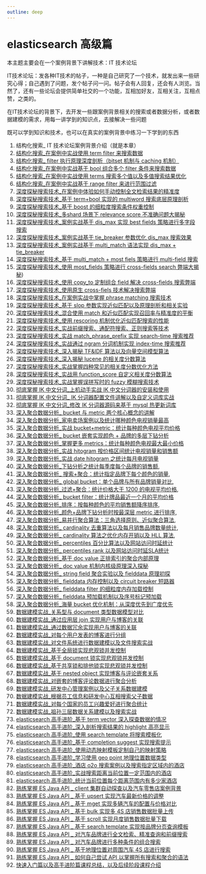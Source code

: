 ```yaml
---
outline: deep
---
```


# elasticsearch 高级篇

本主题主要会在一个案例背景下讲解技术：IT 技术论坛

IT技术论坛：发各种IT技术的帖子，一种是自己研究了一个技术，就发出来一些研究心得；自己遇到了问题，发个帖子问一问。帖子会有人回复，还会有人浏览。当然了，还有一些论坛会提供简单社交的一个功能，互相加好友，互相关注，互相点赞，之类的。

在IT技术论坛的背景下，去开发一些跟案例背景相关的搜索或者数据分析，或者数据建模的需求，用每一讲学到的知识点，去接解决一些问题

既可以学到知识和技术，也可以在真实的案例背景中练习一下学到的东西

1. 结构化搜索_ IT 技术论坛案例背景介绍（就是本章）
2. [结构化搜索_在案例中实战使用 term filter 来搜索数据](./02-term-filter.md)
3. [结构化搜索_ filter 执行原理深度剖析（bitset 机制与 caching 机制）](./03-filter-bitset-caching.md)
4. [结构化搜索_在案例中实战基于 bool 组合多个 filter 条件来搜索数据](./04-bool-filter.md)
5. [结构化搜索_在案例中实战使用 terms 搜索多个值以及多值搜索结果优化](./05-terms.md)
6. [结构化搜索_在案例中实战基于 range filter 来进行范围过滤](./06-range-filter.md)
7. [深度探秘搜索技术_在案例中体验如何手动控制全文检索结果的精准度](./depth-search/07-precision.md)
8. [深度探秘搜索技术_基于 term+bool 实现的 multiword 搜索底层原理剖析](./depth-search/08-multiword.md)
9. [深度探秘搜索技术_基于 boost 的细粒度搜索条件权重控制](./depth-search/09-boost.md)
10. [深度探秘搜索技术_多shard 场景下 relevance score 不准确问题大揭秘](./depth-search/10-shard-relevance-score.md)
11. [深度探秘搜索技术_案例实战基于 dis_max 实现 best fields 策略进行多字段搜索](./depth-search/11-dis-max-best-fields.md)
12. [深度探秘搜索技术_案例实战基于 tie_breaker 参数优化 dis_max 搜索效果](./depth-search/12-dis-max-tie-breaker.md)
13. [深度探秘搜索技术_案例实战基于 multi_match 语法实现 dis_max + tie_breaker](./depth-search/13-multi-match.md)
14. [深度探秘搜索技术_基于 multi_match + most fiels 策略进行 multi-field 搜索](./depth-search/14-multi-match-most-fiels.md)
15. [深度探秘搜索技术_使用 most_fields 策略进行 cross-fields search 弊端大揭秘](./depth-search/15-cross-fields-most-fiels.md))
16. [深度探秘搜索技术_使用 copy_to 定制组合 field 解决 cross-fields 搜索弊端](./depth-search/16-cross-fields-copy-to.md)
17. [深度探秘搜索技术_使用原生 cross-fiels 技术解决搜索弊端](./depth-search/17-cross-fields.md)
18. [深度探秘搜索技术_在案例实战中掌握 phrase matching 搜索技术](./depth-search/18-phrase-matching.md)
19. [深度探秘搜索技术_基于 slop 参数实现近似匹配以及原理剖析和相关实验](./depth-search/19-phrase-matching-slop.md)
20. [深度探秘搜索技术_混合使用 match 和近似匹配实现召回率与精准度的平衡](./depth-search/20-match-recall-precision.md)
21. [深度探秘搜索技术_使用 rescoring 机制优化近似匹配搜索的性能](./depth-search/21-rescore.md)
22. [深度探秘搜索技术_实战前缀搜索、通配符搜索、正则搜索等技术](./depth-search/22.md)
23. [深度探秘搜索技术_实战 match_phrase_prefix 实现 search-time 搜索推荐](./depth-search/23-search-time.md)
24. [深度探秘搜索技术_实战通过 ngram 分词机制实现 index-time 搜索推荐](./depth-search/24-ngram.md)
25. [深度探秘搜索技术_深入揭秘 TF&IDF 算法以及向量空间模型算法](./depth-search/25-vector-space-model.md)
26. [深度探秘搜索技术_深入揭秘 lucene 的相关度分数算法](./depth-search/26-lucene-score.md)
27. [深度探秘搜索技术_实战掌握四种常见的相关度分数优化方法](./depth-search/27.md)
28. [深度探秘搜索技术_实战用 function_score 自定义相关度分数算法](./depth-search/28-function-score.md)
29. [深度探秘搜索技术_实战掌握误拼写时的 fuzzy 模糊搜索技术](./depth-search/29-fuzzy.md)
30. [彻底掌握 IK 中文分词_上机动手实战 IK 中文分词器的安装和使用](./ik/30-ik-introduce.md)
31. [彻底掌握 IK 中文分词_ IK 分词器配置文件讲解以及自定义词库实战](./ik/31-config.md)
32. [彻底掌握 IK 中文分词_修改 IK 分词器源码来基于 mysql 热更新词库](./ik/32-mysql-hot-update.md)
33. [深入聚合数据分析_ bucket 与 metric 两个核心概念的讲解](./aggs/33-bucket-metric.md)
34. [深入聚合数据分析_家电卖场案例以及统计哪种颜色电视销量最高](./aggs/34-sales-sort.md)
35. [深入聚合数据分析_实战 bucket+metric：统计每种颜色电视平均价格](./aggs/35-bucket-metric.md)
36. [深入聚合数据分析_ bucket 嵌套实现颜色 + 品牌的多层下钻分析](./aggs/36-bucket.md)
37. [深入聚合数据分析_掌握更多 metrics：统计每种颜色电视最大最小价格](./aggs/37-metric.md)
38. [深入聚合数据分析_实战 hitogram 按价格区间统计电视销量和销售额](./aggs/38-hitogram.md)
39. [深入聚合数据分析_实战 date hitogram 之统计每月电视销量](./aggs/39-hitogram-date.md)
40. [深入聚合数据分析_下钻分析之统计每季度每个品牌的销售额](./aggs/40.md),
41. [深入聚合数据分析_ 搜索+聚合：统计指定品牌下每个颜色的销量](./aggs/41-query-aggs.md),
42. [深入聚合数据分析_ global bucket：单个品牌与所有品牌销量对比](./aggs/42-global-bucket.md),
43. [深入聚合数据分析_过滤+聚合：统计价格大于 1200 的电视平均价格](./aggs/43-filter-aggs.md),
44. [深入聚合数据分析_ bucket filter：统计牌品最近一个月的平均价格](./aggs/44-bucket-filter.md)
45. [深入聚合数据分析_排序：按每种颜色的平均销售额降序排序](./aggs/45-sort.md),
46. [深入聚合数据分析_颜色+品牌下钻分析时按最深层 metric 进行排序](./aggs/46-sort-bosom.md),
47. [深入聚合数据分析_易并行聚合算法：三角选择原则、近似聚合算法](./aggs/47-aggs-algorithm.md),
48. [深入聚合数据分析_ cardinality 去重算法以及每月销售品牌数量统计](./aggs/48-cardinality.md),
49. [深入聚合数据分析_ cardinality 算法之优化内存开销以及 HLL 算法](./aggs/49-hll.md),
50. [深入聚合数据分析_ percentiles 百分比算法以及网站访问时延统计](./aggs/50-percentiles.md)
51. [深入聚合数据分析_ percentiles rank 以及网站访问时延SLA统计](./aggs/51-percentiles-sla.md)
52. [深入聚合数据分析_基于 doc value 正排索引的聚合内部原理](./aggs/52-doc-value.md)
53. [深入聚合数据分析_ doc value 机制内核级原理深入探秘](./aggs/53-doc-value.md)
54. [深入聚合数据分析_ string field 聚合实验以及 fielddata 原理初探](./aggs/54.md)
55. [深入聚合数据分析_ fielddata 内存控制以及 circuit breaker 短路器](./aggs/55-fielddata.md)
56. [深入聚合数据分析_ fielddata filter 的细粒度内存加载控制](./aggs/56-fielddata-filter.md)
57. [深入聚合数据分析_ fielddata 预加载机制以及序号标记预加载](./aggs/57-fielddata.md)
58. [深入聚合数据分析_海量 bucket 优化机制：从深度优先到广度优先](./aggs/58-bucket.md)
59. [数据建模实战_关系型与 document 类型数据模型对比](./modeling/59-compare.md)
60. [数据建模实战_通过应用层 join 实现用户与博客的关联](./modeling/60-join.md)
61. [数据建模实战_通过数据冗余实现用户与博客的关联](./modeling/61-redundancy.md)
62. [数据建模实战_对每个用户发表的博客进行分组](./modeling/62-group.md)
63. [数据建模实战_对文件系统进行数据建模以及文件搜索实战](./modeling/63-file.md)
64. [数据建模实战_基于全局锁实现悲观锁并发控制](./modeling/64-lock.md)
65. [数据建模实战_基于 document 锁实现悲观锁并发控制](./modeling/65-plock.md)
66. [数据建模实战_基于共享锁和排他锁实现悲观锁并发控制](./modeling/66-plock.md)
67. [数据建模实战_基于 nested object 实现博客与评论嵌套关系](./modeling/67-nested-object.md)
68. [数据建模实战_对嵌套的博客评论数据进行聚合分析](./modeling/68-aggs.md)
69. [数据建模实战_研发中心管理案例以及父子关系数据建模](./modeling/69-father-son.md)
70. [数据建模实战_根据员工信息和研发中心互相搜索父子数据](./modeling/70-father-son-search.md)
71. [数据建模实战_对每个国家的员工兴趣爱好进行聚合统计](./modeling/71-aggs.md)
72. [数据建模实战_祖孙三层数据关系建模以及搜索实战](./modeling/72-deep.md)
73. [elasticsearch 高手进阶_基于 term vector 深入探查数据的情况](./es-high/73-ter-vector.md)
74. [elasticsearch 高手进阶_深入剖析搜索结果的 highlight 高亮显示](./es-high/74-highlight.md)
75. [elasticsearch 高手进阶_使用 search template 将搜索模板化](./es-high/75-search-template.md)
76. [elasticsearch 高手进阶_基于 completion suggest 实现搜索提示](./es-high/76-completion-suggest.md)
77. [elasticsearch 高手进阶_使用动态映射模板定制自己的映射策略](./es-high/77-dyanmic-mapping-template.md)
78. [elasticsearch 高手进阶_学习使用 geo point 地理位置数据类型](./es-high/78-geo-point.md)
79. [elasticsearch 高手进阶_酒店 o2o 搜索案例以及搜索指定区域内的酒店](./es-high/79-o2o.md)
80. [elasticsearch 高手进阶_实战搜索距离当前位置一定范围内的酒店](./es-high/80-geo-distance.md)
81. [elasticsearch 高手进阶_统计当前位置每个距离范围内有多少家酒店](./es-high/81-geo-point-aggs.md)
82. [熟练掌握 ES Java API _ client 集群自动探查以及汽车零售店案例背景](./java-api/82-client-cluster.md)
83. [熟练掌握 ES Java API _ 基于 upsert 实现汽车最新价格的调整](./java-api/83-upsert.md)
84. [熟练掌握 ES Java API _ 基于 mget 实现多辆汽车的配置与价格对比](./java-api/84-mget.md)
85. [熟练掌握 ES Java API _ 基于 bulk 实现多 4S 店销售数据批量上传](./java-api/85-bulk.md)
86. [熟练掌握 ES Java API _ 基于 scroll 实现月度销售数据批量下载](./java-api/86-scroll.md)
87. [熟练掌握 ES Java API _ 基于 search template 实现按品牌分页查询模板](./java-api/87-search-template.md)
88. [熟练掌握 ES Java API _ 对汽车品牌进行全文检索、精准查询和前缀搜索](./java-api/88-full-text.md)
89. [熟练掌握 ES Java API _ 对汽车品牌进行多种条件的组合搜索](./java-api/89-bool-query.md)
90. [熟练掌握 ES Java API _ 基于地理位置对周围汽车 4S 店进行搜索](./java-api/90-gen-point.md)
91. [熟练掌握 ES Java API _ 如何自己尝试 API 以掌握所有搜索和聚合的语法](./java-api/91-.md)
92. [快速入门篇以及高手进阶篇课程总结，以及后续阶段课程介绍](./92-.md)
